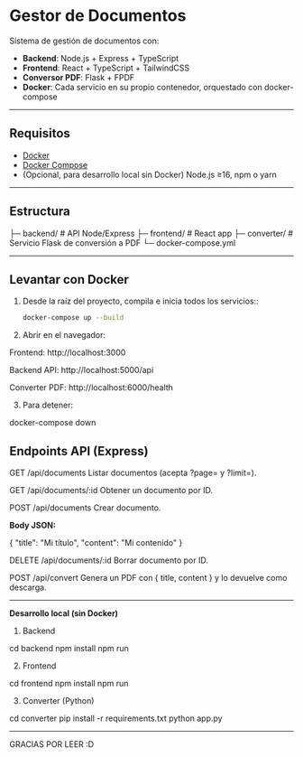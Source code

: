 # Gestor de Documentos

Sistema de gestión de documentos con:

- **Backend**: Node.js + Express + TypeScript  
- **Frontend**: React + TypeScript + TailwindCSS  
- **Conversor PDF**: Flask + FPDF  
- **Docker**: Cada servicio en su propio contenedor, orquestado con docker-compose

---

## Requisitos

- [Docker](https://www.docker.com/get-started)  
- [Docker Compose](https://docs.docker.com/compose/install/)  
- (Opcional, para desarrollo local sin Docker) Node.js ≥16, npm o yarn

---

## Estructura

├─ backend/ # API Node/Express
├─ frontend/ # React app
├─ converter/ # Servicio Flask de conversión a PDF
└─ docker-compose.yml

-------------------------------------------------------------------------------------------------

## Levantar con Docker

1. Desde la raíz del proyecto, compila e inicia todos los servicios::

   ```bash
   docker-compose up --build

2. Abrir en el navegador:

Frontend: http://localhost:3000

Backend API: http://localhost:5000/api

Converter PDF: http://localhost:6000/health

3. Para detener:

docker-compose down

## Endpoints API (Express)

GET /api/documents
Listar documentos (acepta ?page= y ?limit=).

GET /api/documents/:id
Obtener un documento por ID.

POST /api/documents
Crear documento.

**Body JSON:**

{ "title": "Mi título", "content": "Mi contenido" }

DELETE /api/documents/:id
Borrar documento por ID.

POST /api/convert
Genera un PDF con { title, content } y lo devuelve como descarga.

-------------------------------------------------------------------------------------------------

**Desarrollo local (sin Docker)**
1. Backend


cd backend
npm install
npm run 

2. Frontend

cd frontend
npm install
npm run

3. Converter (Python)

cd converter
pip install -r requirements.txt
python app.py

-------------------------------------------------------------------------------------------------

GRACIAS POR LEER :D

